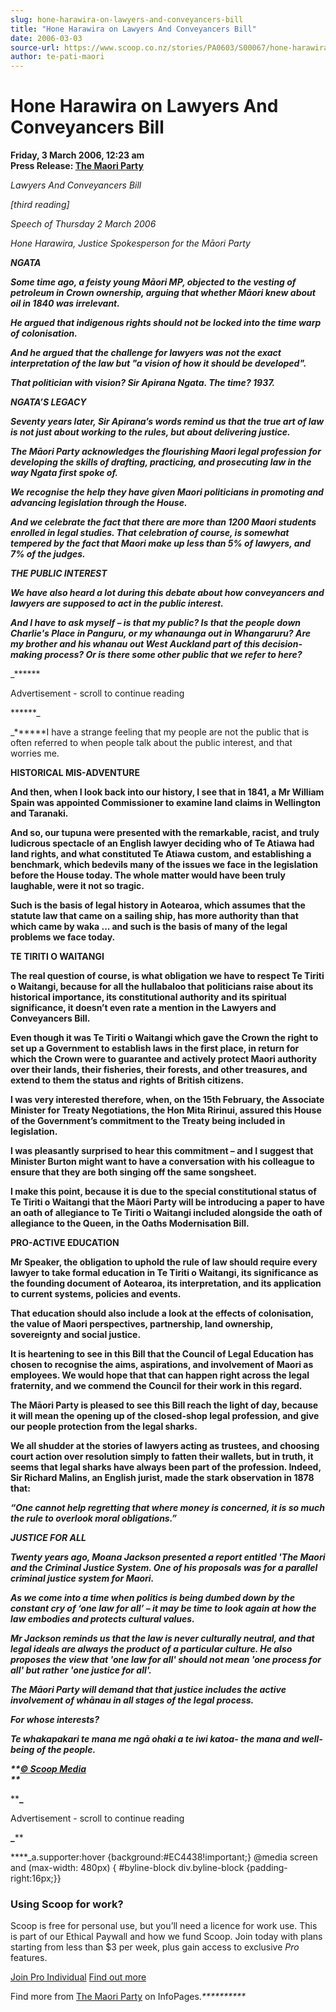 ```yaml
---
slug: hone-harawira-on-lawyers-and-conveyancers-bill
title: "Hone Harawira on Lawyers And Conveyancers Bill"
date: 2006-03-03
source-url: https://www.scoop.co.nz/stories/PA0603/S00067/hone-harawira-on-lawyers-and-conveyancers-bill.htm
author: te-pati-maori
---
```

Hone Harawira on Lawyers And Conveyancers Bill
==============================================

**Friday, 3 March 2006, 12:23 am**  
**Press Release: [The Maori Party](https://info.scoop.co.nz/The_Maori_Party)**

_Lawyers And Conveyancers Bill_

_\[third reading\]_

_Speech of Thursday 2 March 2006_

_Hone Harawira, Justice Spokesperson for the Māori Party_

_**NGATA**_

_**Some time ago, a feisty young Māori MP, objected to the vesting of petroleum in Crown ownership, arguing that whether Māori knew about oil in 1840 was irrelevant.**_

_**He argued that indigenous rights should not be locked into the time warp of colonisation.**_

_**And he argued that the challenge for lawyers was not the exact interpretation of the law but "a vision of how it should be developed".**_

_**That politician with vision? Sir Apirana Ngata. The time? 1937.**_

_****NGATA’S LEGACY****_

_****Seventy years later, Sir Apirana’s words remind us that the true art of law is not just about working to the rules, but about delivering justice.****_

_****The Māori Party acknowledges the flourishing Maori legal profession for developing the skills of drafting, practicing, and prosecuting law in the way Ngata first spoke of.****_

_****We recognise the help they have given Maori politicians in promoting and advancing legislation through the House.****_

_****And we celebrate the fact that there are more than 1200 Maori students enrolled in legal studies. That celebration of course, is somewhat tempered by the fact that Maori make up less than 5% of lawyers, and 7% of the judges.****_

_******THE PUBLIC INTEREST******_

_******We have also heard a lot during this debate about how conveyancers and lawyers are supposed to act in the public interest.******_

_******And I have to ask myself – is that my public? Is that the people down Charlie's Place in Panguru, or my whanaunga out in Whangaruru? Are my brother and his whanau out West Auckland part of this decision-making process? Or is there some other public that we refer to here?******_

_******

Advertisement - scroll to continue reading











******_

_******I have a strange feeling that my people are not the public that is often referred to when people talk about the public interest, and that worries me.

**HISTORICAL MIS-ADVENTURE**

**And then, when I look back into our history, I see that in 1841, a Mr William Spain was appointed Commissioner to examine land claims in Wellington and Taranaki.**

**And so, our tupuna were presented with the remarkable, racist, and truly ludicrous spectacle of an English lawyer deciding who of Te Atiawa had land rights, and what constituted Te Atiawa custom, and establishing a benchmark, which bedevils many of the issues we face in the legislation before the House today. The whole matter would have been truly laughable, were it not so tragic.**

**Such is the basis of legal history in Aotearoa, which assumes that the statute law that came on a sailing ship, has more authority than that which came by waka ... and such is the basis of many of the legal problems we face today.**

****TE TIRITI O WAITANGI****

****The real question of course, is what obligation we have to respect Te Tiriti o Waitangi, because for all the hullabaloo that politicians raise about its historical importance, its constitutional authority and its spiritual significance, it doesn’t even rate a mention in the Lawyers and Conveyancers Bill.****

****Even though it was Te Tiriti o Waitangi which gave the Crown the right to set up a Government to establish laws in the first place, in return for which the Crown were to guarantee and actively protect Maori authority over their lands, their fisheries, their forests, and other treasures, and extend to them the status and rights of British citizens.****

****I was very interested therefore, when, on the 15th February, the Associate Minister for Treaty Negotiations, the Hon Mita Ririnui, assured this House of the Government’s commitment to the Treaty being included in legislation.****

****I was pleasantly surprised to hear this commitment – and I suggest that Minister Burton might want to have a conversation with his colleague to ensure that they are both singing off the same songsheet.****

****I make this point, because it is due to the special constitutional status of Te Tiriti o Waitangi that the Māori Party will be introducing a paper to have an oath of allegiance to Te Tiriti o Waitangi included alongside the oath of allegiance to the Queen, in the Oaths Modernisation Bill.****

******PRO-ACTIVE EDUCATION******

******Mr Speaker, the obligation to uphold the rule of law should require every lawyer to take formal education in Te Tiriti o Waitangi, its significance as the founding document of Aotearoa, its interpretation, and its application to current systems, policies and events.******

******That education should also include a look at the effects of colonisation, the value of Maori perspectives, partnership, land ownership, sovereignty and social justice.******

******It is heartening to see in this Bill that the Council of Legal Education has chosen to recognise the aims, aspirations, and involvement of Maori as employees. We would hope that that can happen right across the legal fraternity, and we commend the Council for their work in this regard.******

******The Māori Party is pleased to see this Bill reach the light of day, because it will mean the opening up of the closed-shop legal profession, and give our people protection from the legal sharks.******

******We all shudder at the stories of lawyers acting as trustees, and choosing court action over resolution simply to fatten their wallets, but in truth, it seems that legal sharks have always been part of the profession. Indeed, Sir Richard Malins, an English jurist, made the stark observation in 1878 that:******

******_“One cannot help regretting that where money is concerned, it is so much the rule to overlook moral obligations.”_******

******_**JUSTICE FOR ALL**_******

****_**Twenty years ago, Moana Jackson presented a report entitled 'The Maori and the Criminal Justice System. One of his proposals was for a parallel criminal justice system for Maori.**_****

****_**As we come into a time when politics is being dumbed down by the constant cry of ‘one law for all’ – it may be time to look again at how the law embodies and protects cultural values.**_****

****_**Mr Jackson reminds us that the law is never culturally neutral, and that legal ideals are always the product of a particular culture. He also proposes the view that 'one law for all' should not mean 'one process for all' but rather 'one justice for all'.**_****

****_**The Māori Party will demand that that justice includes the active involvement of whānau in all stages of the legal process.**_****

****_**For whose interests?**_****

****_**Te whakapakari te mana me ngā ohaki a te iwi katoa- the mana and well-being of the people.**_****

****_**[© Scoop Media](http://www.scoop.co.nz/about/terms.html)  
**_****

****_**

Advertisement - scroll to continue reading



**_****

****_a.supporter:hover {background:#EC4438!important;} @media screen and (max-width: 480px) { #byline-block div.byline-block {padding-right:16px;}}

### Using Scoop for work?

Scoop is free for personal use, but you’ll need a licence for work use. This is part of our Ethical Paywall and how we fund Scoop. Join today with plans starting from less than $3 per week, plus gain access to exclusive _Pro_ features.  
  
[Join Pro Individual](https://pro.scoop.co.nz/Individual/?from=ProIn24) [Find out more](https://pro.scoop.co.nz/using-scoop-for-work/?from=ProIn24)

Find more from [The Maori Party](https://info.scoop.co.nz/The_Maori_Party) on InfoPages._**********_
